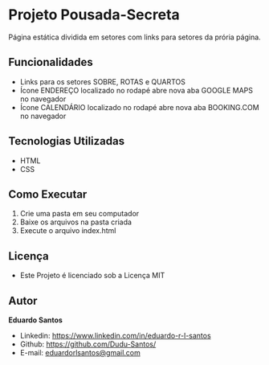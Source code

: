 # Projeto Pousada-Secreta
Página estática dividida em setores com links para setores da prória página.

## Funcionalidades
* Links para os setores SOBRE, ROTAS e QUARTOS
* Ícone ENDEREÇO localizado no rodapé abre nova aba GOOGLE MAPS no navegador
* Ícone CALENDÁRIO localizado no rodapé abre nova aba BOOKING.COM no navegador

## Tecnologias Utilizadas
* HTML
* CSS

## Como Executar
1. Crie uma pasta em seu computador
2. Baixe os arquivos na pasta criada
3. Execute o arquivo index.html

## Licença
* Este Projeto é licenciado sob a Licença MIT

## Autor
**Eduardo Santos**
  * Linkedin: https://www.linkedin.com/in/eduardo-r-l-santos
  * Github: https://github.com/Dudu-Santos/
  * E-mail: eduardorlsantos@gmail.com
